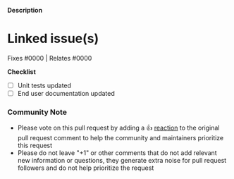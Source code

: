 <!--
    Please read contributing guide before submitting
    your pull request. Please fill in each section below to help us better prioritize your pull request. Thanks!
-->

**Description**

<!-- Please provide a summary of the change here. -->

# Linked issue(s)
<!--- If your PR fully resolves and should automatically close the linked issue, use Closes. Otherwise, use Relates --->
Fixes #0000 | Relates #0000

**Checklist**

- [ ] Unit tests updated
- [ ] End user documentation updated

### Community Note

- Please vote on this pull request by adding a 👍 [reaction](https://blog.github.com/2016-03-10-add-reactions-to-pull-requests-issues-and-comments/) to the original pull request comment to help the community and maintainers prioritize this request
- Please do not leave "+1" or other comments that do not add relevant new information or questions, they generate extra noise for pull request followers and do not help prioritize the request
<!--- Thank you for keeping this note for the community --->
